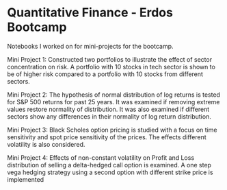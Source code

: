 # Quantitative Finance - Erdos Bootcamp
Notebooks I worked on for mini-projects for the bootcamp.

Mini Project 1: Constructed two portfolios to illustrate the effect of sector concentration on risk. A portfolio with 10 stocks in tech sector is shown to be of higher risk compared to a portfolio with 10 stocks from different sectors.

Mini Project 2: The hypothesis of normal distribution of log returns is tested for S&P 500 returns for past 25 years. It was examined if removing extreme values restore normality of distribution. It was also examined if different sectors show any differences in their normality of log return distribution.

Mini Project 3: Black Scholes option pricing is studied with a focus on time sensitivity and spot price sensitivity of the prices. The effects different volatility is also considered.

Mini Project 4: Effects of non-constant volatility on Profit and Loss distribution of selling a delta-hedged call option is examined. A one step vega hedging strategy using a second option with different strike price is implemented

